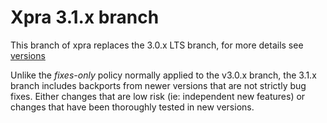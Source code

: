 # Xpra 3.1.x branch
This branch of xpra replaces the 3.0.x LTS branch, for more details see [versions](https://github.com/Xpra-org/xpra/wiki/Versions)

Unlike the _fixes-only_ policy normally applied to the v3.0.x branch,
the 3.1.x branch includes backports from newer versions that are not strictly bug fixes.
Either changes that are low risk (ie: independent new features) or changes that have been thoroughly tested in new versions.
